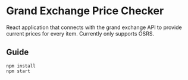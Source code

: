 # Grand Exchange Price Checker
React application that connects with the grand exchange API to provide current prices for every item. Currently only supports OSRS. 

## Guide
```
npm install
npm start
```